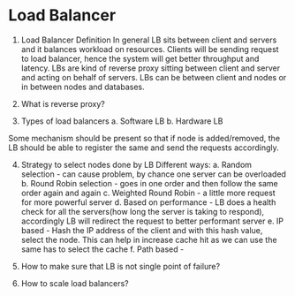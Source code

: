 # Load Balancer

1. Load Balancer Definition
In general LB sits between client and servers and it balances workload on resources.
Clients will be sending request to load balancer, hence the system will get better throughput and latency.
LBs are kind of reverse proxy sitting between client and server and acting on behalf of servers.
LBs can be between client and nodes or in between nodes and databases.

2. What is reverse proxy?

3. Types of load balancers
    a. Software LB
    b. Hardware LB

Some mechanism should be present so that if node is added/removed, the LB should be able to register the same and send the requests accordingly.
 
4. Strategy to select nodes done by LB
Different ways:
a. Random selection - can cause problem, by chance one server can be overloaded
b. Round Robin selection - goes in one order and then follow the same order again and again
c. Weighted Round Robin - a little more request for more powerful server 
d. Based on performance - LB does a health check for all the servers(how long the server is taking to respond), accordingly LB will redirect the request to better performant server
e. IP based - Hash the IP address of the client and with this hash value, select the node. This can help in increase cache hit as we can use the same has to select the cache
f. Path based - 

5. How to make sure that LB is not single point of failure?


6. How to scale load balancers?
